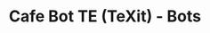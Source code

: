 ---
layout: frame
title:  "Cafe Bot TE (TeXit) - Bots"
category: bots
summary: "Wysc's central repository for all bot commands and functionality."
iframeurl: "https://gdocs.gitbook.io/wysc/cafe/texit"
redirect_from:
  - bots/cafete
---